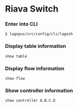 # Riava Switch

### Enter into CLI

```
$ lagopus/src/config/cli/lagosh
```

### Display table information
```
show table
```

### Display flow information
```
show flow
```

### Show controller information
```
show controller A.B.C.D
```
